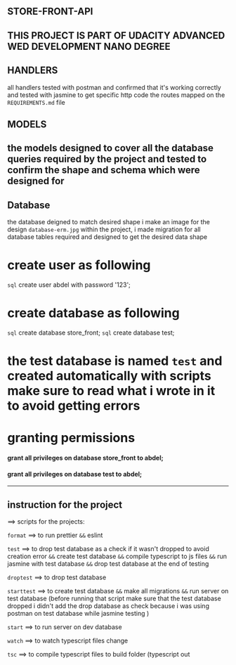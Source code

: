 ## STORE-FRONT-API

## THIS PROJECT IS PART OF UDACITY ADVANCED WED DEVELOPMENT NANO DEGREE

## HANDLERS
all handlers tested with postman and confirmed that it's working correctly and tested with jasmine to get specific http code the routes mapped on the `REQUIREMENTS.md` file

## MODELS
the models designed to cover all the database queries required by the project and tested to confirm the shape and schema which were designed for
---------------------------------------------------------------------------------------------
## Database 
the database deigned to match desired shape i make an image for the design `database-erm.jpg` within the project, i made migration for all database tables required and designed to get the desired data shape

# create user as following 
`sql` create user abdel with password '123';

# create database as following
`sql` create database store_front;
`sql` create database test;

# the test database is named `test` and created automatically with scripts make sure to read what i wrote in it to avoid getting errors 

# granting permissions 


#### grant all privileges on database store_front to abdel; 

#### grant all privileges on database test to abdel;
----------------------------------------------------------------------------------------------
## instruction for the project 
==> scripts for the projects:

`format` ==> to run prettier `&&` eslint

`test` ==> to drop test database as a check if it wasn't dropped to avoid creation error `&&` create test database `&&` compile typescript to js files `&&` run jasmine with test database `&&` drop test database at the end of testing

`droptest` ==> to drop test database 

`starttest` ==> to create test database `&&` make all migrations `&&` run server on test database (before running that script make sure that the test database dropped i didn't add the drop database as check because i was using postman on test database while jasmine testing )

`start` ==> to run server on dev database 

`watch` ==> to watch typescript files change

`tsc` ==> to compile typescript files to build folder (typescript out
